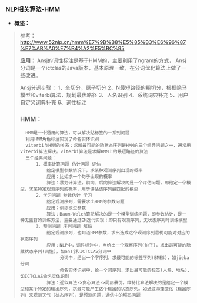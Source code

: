 ### NLP相关算法-HMM
- **概述：**
> 参考：http://www.52nlp.cn/hmm%E7%9B%B8%E5%85%B3%E6%96%87%E7%AB%A0%E7%B4%A2%E5%BC%95
>
>
> **应用：**
> Ansj的词性标注是基于HMM的，主要利用了ngram的方式，
> Ansj分词是一个ictclas的Java版本，基本原理一致，在分词优化算法上做了一些改进。
>
>
>
>Ansj分词步骤：
>       1、全切分，原子切分
>       2、N最短路径的粗切分，根据隐马模型和viterbi算法，规划最优路径
>       3、人名识别
>       4、系统词典补充
>       5、用户自定义词典补充
>       6、词性标注
>
> ### HMM：
>       HMM是一个通用的算法，可以解决贴标签的一系列问题
>       利用HMM角色标注实现了命名实体识别
>       viterbi与HMM的关系：求解最可能的隐状态序列是HMM的三个经典问题之一，通常用viterbi算法解决。viterbi算法是求解HMM上的最短路径的算法
>       三个经典问题：
>           1、概率计算问题 估计问题 评估
>               给定模型参数情况下，求某种观测序列出现的概率
>               应用：比如求一个句子出现的概率
>               算法：暴力计算法，前向、后向算法解决的是一个评估问题，即给定一个模型，求某特定观测序列的概率，用于评估该序列最匹配的模型
>           2、学习问题 参数估计 学习
>               给定观测序列，需要求出HMM的参数问题
>               应用：训练模型参数
>               算法：Baum-Welch算法解决的是一个模型训练问题，即参数估计，是一种无监督的训练方法，主要通过EM迭代实现；即只有观测序列，无状态序列时训练模型
>           3、预测问题 序列问题 解码
>               给定观测序列，也知道HMM参数，求出造成这个观测序列最优可能对对应的状态序列
>               应用：NLP中，词性标注中，当给出一个观察序列(句子)，求出最可能的隐藏状态序列(词性)，如ansj和ICTCLAS分词中
>                    分词中，给出一个字序列，求最可能的标签序列(BMES)，如jieba分词
>                    命名实体识别中，给一个词序列，求出最可能的标签(人名、地名),如ICTCLAS命名实体识别
>               算法：近似算法->贪心算法->局部最优，维特比算法解决的是给定一个模型和某个特定的输出序列，求最可能产生这个输出的状态序列。如通过海藻变化（输出序列）来观测天气（状态序列），是预测问题，通信中的解码问题
>
>
>
>
>
>
>
